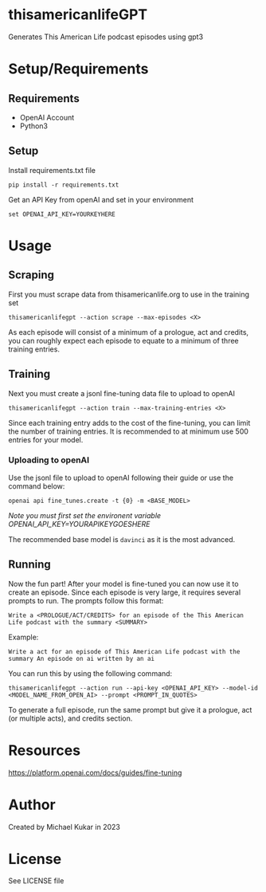 # thisamericanlifeGPT
 Generates This American Life podcast episodes using gpt3

# Setup/Requirements

## Requirements
- OpenAI Account
- Python3

## Setup

Install requirements.txt file

`pip install -r requirements.txt`

Get an API Key from openAI and set in your environment

`set OPENAI_API_KEY=YOURKEYHERE`

# Usage

## Scraping
First you must scrape data from thisamericanlife.org to use in the training set

`thisamericanlifegpt --action scrape --max-episodes <X>`

As each episode will consist of a minimum of a prologue, act and credits, you can roughly expect each episode to equate to a minimum of three training entries.

## Training
Next you must create a jsonl fine-tuning data file to upload to openAI

`thisamericanlifegpt --action train --max-training-entries <X>`

Since each training entry adds to the cost of the fine-tuning, you can limit the number of training entries. It is recommended to at minimum use 500 entries for your model.

### Uploading to openAI

Use the jsonl file to upload to openAI following their guide or use the command below:

`openai api fine_tunes.create -t {0} -m <BASE_MODEL>`

_Note you must first set the environent variable OPENAI_API_KEY=YOURAPIKEYGOESHERE_

The recommended base model is `davinci` as it is the most advanced.

## Running
Now the fun part! After your model is fine-tuned you can now use it to create an episode. Since each episode is very large, it requires several prompts to run. The prompts follow this format:

`Write a <PROLOGUE/ACT/CREDITS> for an episode of the This American Life podcast with the summary <SUMMARY>`

Example:

`Write a act for an episode of This American Life podcast with the summary An episode on ai written by an ai`

You can run this by using the following command:

`thisamericanlifegpt --action run --api-key <OPENAI_API_KEY> --model-id <MODEL_NAME_FROM_OPEN_AI> --prompt <PROMPT_IN_QUOTES>`

To generate a full episode, run the same prompt but give it a prologue, act (or multiple acts), and credits section.

# Resources
https://platform.openai.com/docs/guides/fine-tuning

# Author
Created by Michael Kukar in 2023

# License
See LICENSE file